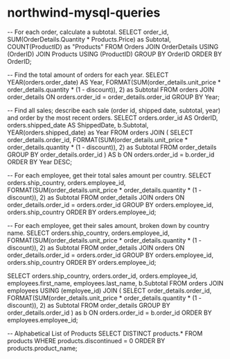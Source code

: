 # northwind-mysql-queries
-- For each order, calculate a subtotal. 
SELECT order_id, SUM(OrderDetails.Quantity * Products.Price) as Subtotal, COUNT(ProductID) as "Products"
FROM Orders JOIN OrderDetails USING (OrderID)
JOIN Products USING (ProductID)
GROUP BY OrderID
ORDER BY OrderID;

-- Find the total amount of orders for each year.
SELECT YEAR(orders.order_date) AS Year, FORMAT(SUM(order_details.unit_price * order_details.quantity * (1 - discount)), 2) as Subtotal
FROM orders
JOIN order_details ON orders.order_id = order_details.order_id
GROUP BY Year;

-- Find all sales; describe each sale (order id, shipped date, subtotal, year) and order by the most recent orders.
SELECT orders.order_id AS OrderID, orders.shipped_date AS ShippedDate, b.Subtotal, YEAR(orders.shipped_date) as Year
FROM orders
JOIN (
	SELECT order_details.order_id, FORMAT(SUM(order_details.unit_price * order_details.quantity * (1 - discount)), 2) as Subtotal
	FROM order_details
	GROUP BY order_details.order_id
) AS b
ON orders.order_id = b.order_id
ORDER BY Year DESC;

-- For each employee, get their total sales amount per country.
SELECT orders.ship_country, orders.employee_id, FORMAT(SUM(order_details.unit_price * order_details.quantity * (1 - discount)), 2) as Subtotal
FROM order_details
JOIN orders ON order_details.order_id = orders.order_id
GROUP BY orders.employee_id, orders.ship_country
ORDER BY orders.employee_id;

-- For each employee, get their sales amount, broken down by country name.
SELECT orders.ship_country, orders.employee_id, FORMAT(SUM(order_details.unit_price * order_details.quantity * (1 - discount)), 2) as Subtotal
FROM order_details
JOIN orders ON order_details.order_id = orders.order_id
GROUP BY orders.employee_id, orders.ship_country
ORDER BY orders.employee_id;

SELECT orders.ship_country, orders.order_id, orders.employee_id, employees.first_name, employees.last_name, b.Subtotal
FROM orders
JOIN employees USING (employee_id)
JOIN (
	SELECT order_details.order_id, FORMAT(SUM(order_details.unit_price * order_details.quantity * (1 - discount)), 2) as Subtotal
	FROM order_details
	GROUP BY order_details.order_id
) as b
ON orders.order_id = b.order_id
ORDER BY employees.employee_id;

-- Alphabetical List of Products
SELECT DISTINCT products.*
FROM products
WHERE products.discontinued = 0
ORDER BY products.product_name;